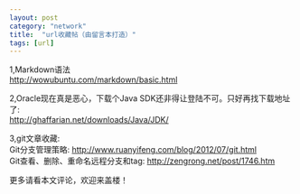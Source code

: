 ```yaml
---
layout: post
category: "network"
title:  "url收藏帖（由留言本打造）"
tags: [url]
---
```

1,Markdown语法  
<http://wowubuntu.com/markdown/basic.html>

2,Oracle现在真是恶心，下载个Java SDK还非得让登陆不可。只好再找下载地址了:  
<http://ghaffarian.net/downloads/Java/JDK/>

3,git文章收藏:  
Git分支管理策略: <http://www.ruanyifeng.com/blog/2012/07/git.html>  
Git查看、删除、重命名远程分支和tag: <http://zengrong.net/post/1746.htm>

更多请看本文评论，欢迎来盖楼！

